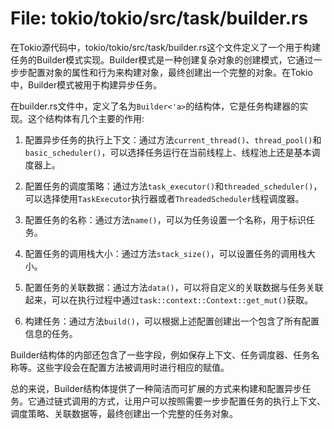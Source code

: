# File: tokio/tokio/src/task/builder.rs

在Tokio源代码中，tokio/tokio/src/task/builder.rs这个文件定义了一个用于构建任务的Builder模式实现。Builder模式是一种创建复杂对象的创建模式，它通过一步步配置对象的属性和行为来构建对象，最终创建出一个完整的对象。在Tokio中，Builder模式被用于构建异步任务。

在builder.rs文件中，定义了名为`Builder<'a>`的结构体，它是任务构建器的实现。这个结构体有几个主要的作用:

1. 配置异步任务的执行上下文：通过方法`current_thread()`、`thread_pool()`和`basic_scheduler()`，可以选择任务运行在当前线程上、线程池上还是基本调度器上。

2. 配置任务的调度策略：通过方法`task_executor()`和`threaded_scheduler()`，可以选择使用`TaskExecutor`执行器或者`ThreadedScheduler`线程调度器。

3. 配置任务的名称：通过方法`name()`，可以为任务设置一个名称，用于标识任务。

4. 配置任务的调用栈大小：通过方法`stack_size()`，可以设置任务的调用栈大小。

5. 配置任务的关联数据：通过方法`data()`，可以将自定义的关联数据与任务关联起来，可以在执行过程中通过`task::context::Context::get_mut()`获取。

6. 构建任务：通过方法`build()`，可以根据上述配置创建出一个包含了所有配置信息的任务。

Builder结构体的内部还包含了一些字段，例如保存上下文、任务调度器、任务名称等。这些字段会在配置方法被调用时进行相应的赋值。

总的来说，Builder结构体提供了一种简洁而可扩展的方式来构建和配置异步任务。它通过链式调用的方式，让用户可以按照需要一步步配置任务的执行上下文、调度策略、关联数据等，最终创建出一个完整的任务对象。

